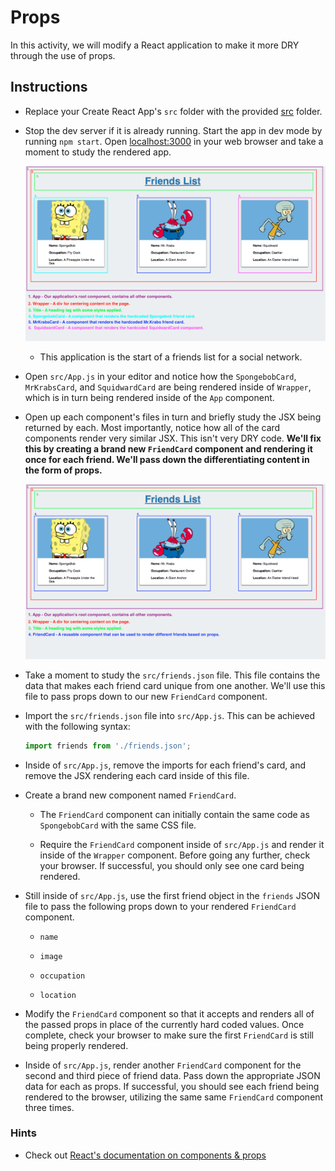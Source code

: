 # Props

In this activity, we will modify a React application to make it more DRY through the use of props.

## Instructions

- Replace your Create React App's `src` folder with the provided [src](Unsolved/src) folder.

- Stop the dev server if it is already running. Start the app in dev mode by running `npm start`. Open [localhost:3000](http://localhost:3000) in your web browser and take a moment to study the rendered app.

  ![Unfinished Diagram](Images/01-Unfinished-Diagram.png)

  - This application is the start of a friends list for a social network.

- Open `src/App.js` in your editor and notice how the `SpongebobCard`, `MrKrabsCard`, and `SquidwardCard` are being rendered inside of `Wrapper`, which is in turn being rendered inside of the `App` component.

- Open up each component's files in turn and briefly study the JSX being returned by each. Most importantly, notice how all of the card components render very similar JSX. This isn't very DRY code. **We'll fix this by creating a brand new `FriendCard` component and rendering it once for each friend. We'll pass down the differentiating content in the form of props.**

  ![Finished Diagram](Images/02-Finished-Diagram.png)

- Take a moment to study the `src/friends.json` file. This file contains the data that makes each friend card unique from one another. We'll use this file to pass props down to our new `FriendCard` component.

- Import the `src/friends.json` file into `src/App.js`. This can be achieved with the following syntax:

  ```js
  import friends from './friends.json';
  ```

- Inside of `src/App.js`, remove the imports for each friend's card, and remove the JSX rendering each card inside of this file.

- Create a brand new component named `FriendCard`.

  - The `FriendCard` component can initially contain the same code as `SpongebobCard` with the same CSS file.

  - Require the `FriendCard` component inside of `src/App.js` and render it inside of the `Wrapper` component. Before going any further, check your browser. If successful, you should only see one card being rendered.

- Still inside of `src/App.js`, use the first friend object in the `friends` JSON file to pass the following props down to your rendered `FriendCard` component.

  - `name`

  - `image`

  - `occupation`

  - `location`

- Modify the `FriendCard` component so that it accepts and renders all of the passed props in place of the currently hard coded values. Once complete, check your browser to make sure the first `FriendCard` is still being properly rendered.

- Inside of `src/App.js`, render another `FriendCard` component for the second and third piece of friend data. Pass down the appropriate JSON data for each as props. If successful, you should see each friend being rendered to the browser, utilizing the same same `FriendCard` component three times.

### Hints

- Check out [React's documentation on components & props](https://facebook.github.io/react/docs/components-and-props.html)
